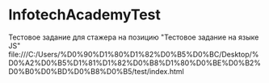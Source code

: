 # InfotechAcademyTest
Тестовое задание для стажера на позицию "Тестовое задание на языке JS"
file:///C:/Users/%D0%90%D1%80%D1%82%D0%B5%D0%BC/Desktop/%D0%A2%D0%B5%D1%81%D1%82%D0%B8%D1%80%D0%BE%D0%B2%D0%B0%D0%BD%D0%B8%D0%B5/test/index.html
